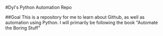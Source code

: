 #Dyl's Python Automation Repo


##Goal
This is a repository for me to learn about Github, as well as automation using Python. I will primarily be following the book "Automate the Boring Stuff"
